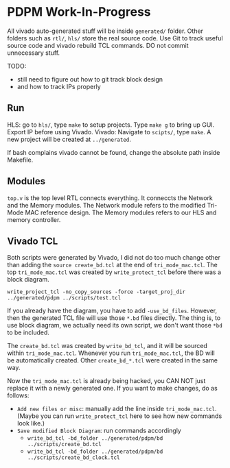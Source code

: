 # PDPM Work-In-Progress

All vivado auto-generated stuff will be inside `generated/` folder. Other folders such as `rtl/`, `hls/` store the real source code. Use Git to track useful source code and vivado rebuild TCL commands. DO not commit unnecessary stuff.

TODO:
- still need to figure out how to git track block design
- and how to track IPs properly

## Run

HLS: go to `hls/`, type `make` to setup projects. Type `make g` to bring up GUI. Export IP before using Vivado.
Vivado: Navigate to `scipts/`, type `make`. A new project will be created at `../generated`.

If bash complains vivado cannot be found, change the absolute path inside Makefile.

## Modules

`top.v` is the top level RTL connects everything. It conneccts the Network and the Memory modules.
The Network module refers to the modified Tri-Mode MAC reference design.
The Memory modules refers to our HLS and memory controller.

## Vivado TCL

Both scripts were generated by Vivado, I did not do too much change other than adding
the `source create_bd.tcl` at the end of `tri_mode_mac.tcl`. The top `tri_mode_mac.tcl`
was created by `write_protect_tcl` before there was a block diagram.

```
write_project_tcl -no_copy_sources -force -target_proj_dir ../generated/pdpm ../scripts/test.tcl
```

If you already have the diagram, you have to add `-use_bd_files`. However, then the generated
TCL file will use those `*.bd` files directly. The thing is, to use block diagram, we actually
need its own script, we don't want those `*bd` to be included.

The `create_bd.tcl` was created by `write_bd_tcl`, and it will be sourced within `tri_mode_mac.tcl`.
Whenever you run `tri_mode_mac.tcl`, the BD will be automatically created. Other `create_bd_*.tcl`
were created in the same way.

Now the `tri_mode_mac.tcl` is already being hacked, you CAN NOT just replace it with a newly generated
one. If you want to make changes, do as follows:

- `Add new files or misc`: manually add the line inside `tri_mode_mac.tcl`. (Maybe you can run `write_protect_tcl`
here to see how new commands look like.)
- `Save modified Block Diagram`: run commands accordingly
	- `write_bd_tcl -bd_folder ../generated/pdpm/bd ../scripts/create_bd.tcl`
	- `write_bd_tcl -bd_folder ../generated/pdpm/bd ../scripts/create_bd_clock.tcl`
